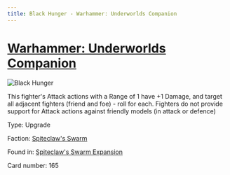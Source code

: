 ```yaml
---
title: Black Hunger - Warhammer: Underworlds Companion
---
```


# [Warhammer: Underworlds Companion](https://guidokessels.github.io/wh-underworlds)

  

![Black Hunger](https://warhammerunderworlds.com/wp-content/uploads/sites/6/2018/02/165_ENG.png)

This fighter's Attack actions with a Range of 1 have +1 Damage, and target all adjacent fighters (friend and foe) - roll for each. Fighters do not provide support for Attack actions against friendly models (in attack or defence)

Type: Upgrade

Faction: [Spiteclaw's Swarm](https://guidokessels.github.io/wh-underworlds/factions/spiteclaws-swarm)

Found in: [Spiteclaw's Swarm Expansion](https://guidokessels.github.io/wh-underworlds/locations/spiteclaws-swarm-expansion)

Card number: 165
